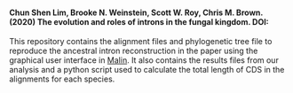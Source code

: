 #### Chun Shen Lim, Brooke N. Weinstein, Scott W. Roy, Chris M. Brown. (2020) The evolution and roles of introns in the fungal kingdom. DOI:

This repository contains the alignment files and phylogenetic tree file to reproduce the ancestral intron reconstruction in the paper using the graphical user interface in [Malin](http://www.iro.umontreal.ca/~csuros/introns/malin/). It also contains the results files from our analysis and a python script used to calculate the total length of CDS in the alignments for each species.   
